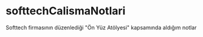 # softtechCalismaNotlari
Softtech firmasının düzenlediği "Ön Yüz Atölyesi" kapsamında aldığım notlar
